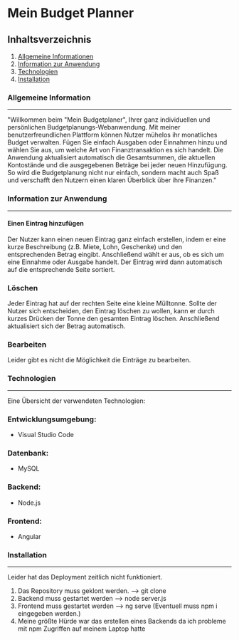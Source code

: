# Mein Budget Planner 
## Inhaltsverzeichnis
1. [Allgemeine Informationen](#allgemeine-information)
2. [Information zur Anwendung](#information-zur-anwendung)
3. [Technologien](#technologien)
4. [Installation](#installation)
### Allgemeine Information
***
"Willkommen beim "Mein Budgetplaner", Ihrer ganz individuellen und persönlichen Budgetplanungs-Webanwendung. Mit meiner benutzerfreundlichen Plattform können Nutzer mühelos ihr monatliches Budget verwalten. Fügen Sie einfach Ausgaben oder Einnahmen hinzu und wählen Sie aus, um welche Art von Finanztransaktion es sich handelt. Die Anwendung aktualisiert automatisch die Gesamtsummen, die aktuellen Kontostände und die ausgegebenen Beträge bei jeder neuen Hinzufügung. So wird die Budgetplanung nicht nur einfach, sondern macht auch Spaß und verschafft den Nutzern einen klaren Überblick über ihre Finanzen."


### Information zur Anwendung
***
#### Einen Eintrag hinzufügen
Der Nutzer kann einen neuen Eintrag ganz einfach erstellen, indem er eine kurze Beschreibung (z.B. Miete, Lohn, Geschenke) und den entsprechenden Betrag eingibt. Anschließend wählt er aus, ob es sich um eine Einnahme oder Ausgabe handelt. Der Eintrag wird dann automatisch auf die entsprechende Seite sortiert.
### Löschen
Jeder Eintrag hat auf der rechten Seite eine kleine Mülltonne. Sollte der Nutzer sich entscheiden, den Eintrag löschen zu wollen, kann er durch kurzes Drücken der Tonne den gesamten Eintrag löschen. Anschließend aktualisiert sich der Betrag automatisch.
### Bearbeiten
Leider gibt es nicht die Möglichkeit die Einträge zu bearbeiten.

### Technologien
***
Eine Übersicht der verwendeten Technologien:
### Entwicklungsumgebung:
- Visual Studio Code 
### Datenbank:
- MySQL
### Backend:
- Node.js
### Frontend:
- Angular
### Installation
***
Leider hat das Deployment zeitlich nicht funktioniert.
1. Das Repository muss geklont werden.
--> git clone 
2. Backend muss gestartet werden
--> node server.js
3. Frontend muss gestartet werden
--> ng serve
(Eventuell muss npm i eingegeben werden.)
4. Meine größte Hürde war das erstellen eines Backends da ich probleme mit npm Zugriffen auf meinem Laptop hatte 


















